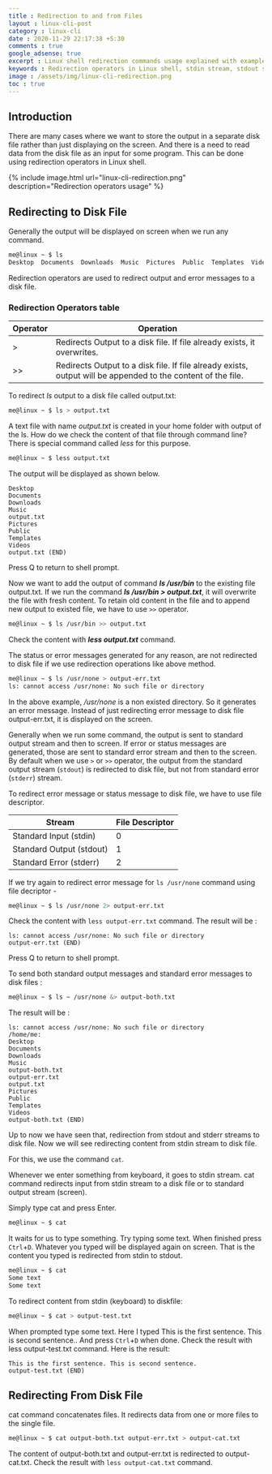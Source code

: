 ```yaml
---
title : Redirection to and from Files
layout : linux-cli-post
category : linux-cli
date : 2020-11-29 22:17:38 +5:30
comments : true
google_adsense: true
excerpt : Linux shell redirection commands usage explained with examples. Redirection of streams stdio, stdout, stderr to files. Appending data to files etc.
keywords : Redirection operators in Linux shell, stdin stream, stdout stream, stderr stream, redirection of streams to file, Appending data to file, redirection stdout and stderr to file, redirecting stdout to file
image : /assets/img/linux-cli-redirection.png
toc : true
---
```

## Introduction

There are many cases where we want to store the output in a separate disk file rather than just displaying on the screen. And there is a need to read data from the disk file as an input for some program. This can be done using redirection operators in Linux shell.

{% include image.html url="linux-cli-redirection.png" description="Redirection operators usage" %}

## Redirecting to Disk File

Generally the output will be displayed on screen when we run any command.
```bash
me@linux ~ $ ls
Desktop  Documents  Downloads  Music  Pictures  Public  Templates  Videos
```
Redirection operators are used to redirect output and error messages to a disk file.

### Redirection Operators table

| Operator | Operation                                                                                                    |
| -------- | ------------------------------------------------------------------------------------------------------------ |
| &gt;     | Redirects Output to a disk file. If file already exists, it overwrites.                                      |
| &gt;&gt; | Redirects Output to a disk file. If file already exists, output will be appended to the content of the file. |

To redirect *ls* output to a disk file called output.txt:

```bash
me@linux ~ $ ls > output.txt
```
A text file with name *output.txt* is created in your home folder with output of the ls. How do we check the content of that file through command line? There is special command called *less* for this purpose.

```bash
me@linux ~ $ less output.txt 
```
The output will be displayed as shown below.

```
Desktop
Documents
Downloads
Music
output.txt
Pictures
Public
Templates
Videos
output.txt (END) 
```
Press Q to return to shell prompt.

Now we want to add the output of command ***ls /usr/bin*** to the existing file output.txt. If we run the command ***ls /usr/bin > output.txt***, it will overwrite the file with fresh content. To retain old content in the file and to append new output to existed file, we have to use `>>` operator.

```bash
me@linux ~ $ ls /usr/bin >> output.txt 
```
Check the content with ***less output.txt*** command.

The status or error messages generated for any reason, are not redirected to disk file if we use redirection operations like above method.

```bash
me@linux ~ $ ls /usr/none > output-err.txt
ls: cannot access /usr/none: No such file or directory
```
In the above example, */usr/none* is a non existed directory. So it generates an error message. Instead of just redirecting error message to disk file output-err.txt, it is displayed on the screen.

Generally when we run some command, the output is sent to standard output stream and then to screen. If error or status messages are generated, those are sent to standard error stream and then to the screen. By default when we use `>` or `>>` operator, the output from the standard output stream (`stdout`) is redirected to disk file, but not from standard error (`stderr`) stream.

To redirect error message or status message to disk file, we have to use file descriptor.

| Stream                   | File Descriptor |
| ------------------------ | --------------- |
| Standard Input (stdin)   | 0               |
| Standard Output (stdout) | 1               |
| Standard Error (stderr)  | 2               |

If we try again to redirect error message for `ls /usr/none` command using file decriptor -

```bash
me@linux ~ $ ls /usr/none 2> output-err.txt
```
Check the content with `less output-err.txt` command. The result will be :

```
ls: cannot access /usr/none: No such file or directory
output-err.txt (END)
```
Press Q to return to shell prompt.

To send both standard output messages and standard error messages to disk files :

```bash
me@linux ~ $ ls ~ /usr/none &> output-both.txt
```
The result will be :

```
ls: cannot access /usr/none: No such file or directory
/home/me:
Desktop
Documents
Downloads
Music
output-both.txt
output-err.txt
output.txt
Pictures
Public
Templates
Videos
output-both.txt (END)
```
Up to now we have seen that, redirection from stdout and stderr streams to disk file. Now we will see redirecting content from stdin stream to disk file.

For this, we use the command `cat`.

Whenever we enter something from keyboard, it goes to stdin stream. cat command redirects input from stdin stream to a disk file or to standard output stream (screen).

Simply type cat and press Enter.

```bash
me@linux ~ $ cat
```
It waits for us to type something. Try typing some text. When finished press `Ctrl`+`D`. Whatever you typed will be displayed again on screen. That is the content you typed is redirected from stdin to stdout.

```bash
me@linux ~ $ cat
Some text
Some text
```
To redirect content from stdin (keyboard) to diskfile:

```bash
me@linux ~ $ cat > output-test.txt
```
When prompted type some text. Here I typed This is the first sentence. This is second sentence.. And press `Ctrl`+`D` when done. Check the result with less output-test.txt command. Here is the result:

```
This is the first sentence. This is second sentence.
output-test.txt (END)
```
## Redirecting From Disk File

cat command concatenates files. It redirects data from one or more files to the single file.

```bash
me@linux ~ $ cat output-both.txt output-err.txt > output-cat.txt
```
The content of output-both.txt and output-err.txt is redirected to output-cat.txt. Check the result with `less output-cat.txt` command.

